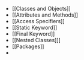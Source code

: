 - [[Classes and Objects]]
- [[Attributes and Methods]]
- [[Access Specifiers]]
- [[Static Keyword]]
- [[Final Keyword]]
- [[Nested Classes]]]
- [[Packages]]
- 
